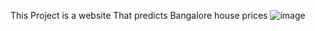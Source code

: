 This Project is a website That predicts Bangalore house prices
![image](https://user-images.githubusercontent.com/73853163/222492422-40a173b4-3d1f-44a4-8582-5b00f2d761e3.png)
